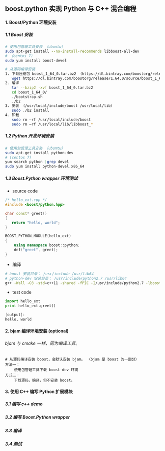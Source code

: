 ## boost.python 实现 Python 与 C++ 混合编程


#### 1. Boost/Python 环境安装

##### 1.1 Boost 安装
```bash
# 使用包管理工具安装 （ubuntu）
sudo apt-get install --no-install-recommends libboost-all-dev
# （centos 7）
sudo yum install boost-devel

# 从源码编译安装
1. 下载压缩包 boost_1_64_0.tar.bz2 （https://dl.bintray.com/boostorg/release/1.64.0/source/）
   wget https://dl.bintray.com/boostorg/release/1.64.0/source/boost_1_64_0.tar.bz2
2. 编译
   tar --bzip2 -xvf boost_1_64_0.tar.bz2
   cd boost_1_64_0/
   ./bootstrap.sh
   ./b2
3. 安装 （/usr/local/include/boost /usr/local/lib）
   sudo ./b2 install
4. 卸载
   sudo rm –rf /usr/local/include/boost
   sudo rm –rf /usr/local/lib/libboost_*
```

##### 1.2 Python 开发环境安装
```bash
# 使用包管理工具安装 （ubuntu）
sudo apt-get install python-dev
# (centos 7)
yum search python |grep devel
sudo yum install python-devel.x86_64
```


##### 1.3 Boost.Python wrapper 环境测试
* source code
```cpp
/* hello_ext.cpp */
#include <boost/python.hpp>

char const* greet()
{
   return "hello, world";
}

BOOST_PYTHON_MODULE(hello_ext)
{
    using namespace boost::python;
    def("greet", greet);
}
```
* 编译
```bash
# boost 安装目录： /usr/include /usr/lib64
# python-dev 安装目录： /usr/include/python2.7 /usr/lib64
g++ -Wall -O3 -std=c++11 -shared -fPIC -I/usr/include/python2.7 -lboost_python main.cpp -o hello_ext.so
```
* test code
```python
import hello_ext
print hello_ext.greet()

[output]:
hello, world
```


#### 2. bjam 编译环境安装 (optional)
###### bjam 与 cmake 一样，同为编译工具。
```
# 从源码编译安装 boost，会默认安装 bjam。 （bjam 是 boost 的一部分）
方法一：
    使用包管理工具下载 boost-dev 环境
方式二：
    下载源码，编译，但不安装 boost。
```


#### 3. 使用 C++ 编写 Python 扩展模块

##### 3.1 编写 c++ demo


##### 3.2 编写 Boost.Python wrapper


##### 3.3 编译


##### 3.4 测试
